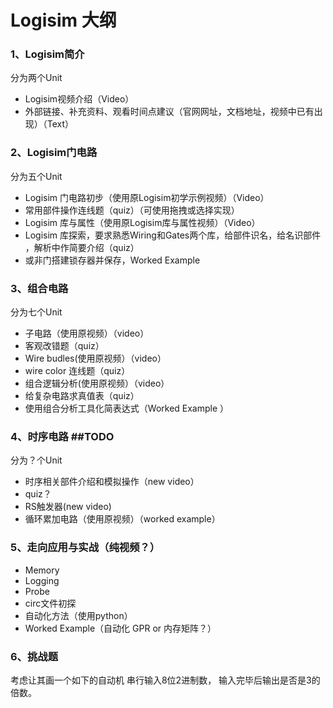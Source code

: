 # Logisim 大纲
### 1、Logisim简介
 分为两个Unit
 * Logisim视频介绍（Video）
 * 外部链接、补充资料、观看时间点建议（官网网址，文档地址，视频中已有出现）（Text）   
 
### 2、Logisim门电路
 分为五个Unit
 * Logisim 门电路初步（使用原Logisim初学示例视频）（Video）
 * 常用部件操作连线题（quiz）（可使用拖拽或选择实现）
 * Logisim 库与属性（使用原Logisim库与属性视频）（Video）
 * Logisim 库探索，要求熟悉Wiring和Gates两个库，给部件识名，给名识部件 ，解析中作简要介绍（quiz）
 * 或非门搭建锁存器并保存，Worked Example 

### 3、组合电路
 分为七个Unit
 * 子电路（使用原视频）（video）
 * 客观改错题（quiz）
 * Wire budles(使用原视频）（video）
 * wire color 连线题（quiz）
 * 组合逻辑分析(使用原视频）（video）
 * 给复杂电路求真值表（quiz）
 * 使用组合分析工具化简表达式（Worked Example ）
 
### 4、时序电路 **##TODO**
  分为？个Unit
  * 时序相关部件介绍和模拟操作（new video）
  * quiz？
  * RS触发器(new video)
  * 循环累加电路（使用原视频）（worked example）
  
### 5、走向应用与实战（纯视频？）
  * Memory
  * Logging
  * Probe
  * circ文件初探
  * 自动化方法（使用python）
  * Worked Example（自动化 GPR or 内存矩阵？）
 
 
### 6、挑战题
 考虑让其画一个如下的自动机
 串行输入8位2进制数，
 输入完毕后输出是否是3的倍数。
 
 
 
